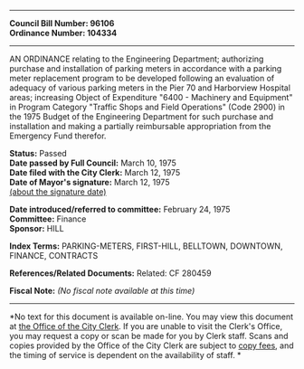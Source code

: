 * * * * *  
  
**Council Bill Number: [](#h0)[](#h2)96106**   
**Ordinance Number: 104334**  
  
* * * * *  
  
AN ORDINANCE relating to the Engineering Department; authorizing purchase and installation of parking meters in accordance with a parking meter replacement program to be developed following an evaluation of adequacy of various parking meters in the Pier 70 and Harborview Hospital areas; increasing Object of Expenditure "6400 - Machinery and Equipment" in Program Category "Traffic Shops and Field Operations" (Code 2900) in the 1975 Budget of the Engineering Department for such purchase and installation and making a partially reimbursable appropriation from the Emergency Fund therefor.  
  
**Status:** Passed   
**Date passed by Full Council:** March 10, 1975   
**Date filed with the City Clerk:** March 12, 1975   
**Date of Mayor's signature:** March 12, 1975   
[(about the signature date)](/~public/approvaldate.htm)   
  
  
**Date introduced/referred to committee:** February 24, 1975   
**Committee:** Finance   
**Sponsor:** HILL   
  
**Index Terms:** PARKING-METERS, FIRST-HILL, BELLTOWN, DOWNTOWN, FINANCE, CONTRACTS  
  
**References/Related Documents:** Related: CF 280459  
  
**Fiscal Note:** *(No fiscal note available at this time)*  
  
* * * * *  
  
*No text for this document is available on-line. You may view this document at [the Office of the City Clerk](http://www.seattle.gov/leg/clerk/contactUs.htm). If you are unable to visit the Clerk's Office, you may request a copy or scan be made for you by Clerk staff. Scans and copies provided by the Office of the City Clerk are subject to [copy fees](http://clerk.seattle.gov/~public/clerkfees.htm), and the timing of service is dependent on the availability of staff. *  
  
  

